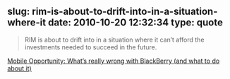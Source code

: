 slug: rim-is-about-to-drift-into-in-a-situation-where-it
date: 2010-10-20 12:32:34
type: quote
---

> RIM is about to drift into in a situation where it can’t afford the investments needed to succeed in the future.

[Mobile Opportunity: What’s really wrong with BlackBerry (and what to do about it)](http://mobileopportunity.blogspot.com/2010/10/whats-really-wrong-with-blackberry-and.html)
